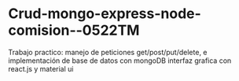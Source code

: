 # Crud-mongo-express-node-comision--0522TM
Trabajo practico: manejo de peticiones get/post/put/delete, e implementación de base de datos con mongoDB
interfaz grafica con react.js y material ui
